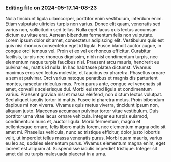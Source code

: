 

### Editing file on 2024-05-17_14-08-23

Nulla tincidunt ligula ullamcorper, porttitor enim vestibulum, interdum enim. Etiam vulputate ultricies turpis non varius. Donec elit quam, venenatis sed varius non, sollicitudin sed tellus. Nulla eget lacus quis lectus accumsan dictum eu vitae erat. Aenean bibendum fermentum felis non vulputate. Lorem ipsum dolor sit amet, consectetur adipiscing elit. Vestibulum quis est quis nisi rhoncus consectetur eget id ligula. Fusce blandit auctor augue, in congue orci tempus vel.
Proin et ex vel ex rhoncus efficitur. Curabitur facilisis, turpis nec rhoncus dignissim, nibh nisl condimentum turpis, nec elementum neque turpis faucibus nisi. Praesent arcu mauris, hendrerit eu pulvinar eu, mattis id nulla. In hac habitasse platea dictumst. Vivamus maximus eros sed lectus molestie, et faucibus ex pharetra. Phasellus ornare a sem at pulvinar. Orci varius natoque penatibus et magnis dis parturient montes, nascetur ridiculus mus. Proin purus ante, congue vel venenatis sit amet, convallis scelerisque dui.
Morbi euismod ligula et condimentum varius. Praesent gravida nisl et massa eleifend, non dictum lectus volutpat. Sed aliquet iaculis tortor id mattis. Fusce id pharetra metus. Proin bibendum dapibus mi non viverra. Vivamus quis metus viverra, tincidunt ipsum non, aliquam justo. Maecenas accumsan pulvinar tortor vitae vestibulum. Duis porttitor urna vitae lacus ornare vehicula. Integer eu turpis euismod, condimentum nunc et, auctor ligula. Morbi fermentum, magna et pellentesque ornare, felis libero mattis lorem, nec elementum magna odio sit amet mi. Phasellus vehicula, nunc ac tristique efficitur, dolor justo lobortis velit, ut imperdiet tellus massa venenatis purus. Morbi quam mauris, varius eu leo ac, sodales elementum purus. Vivamus elementum magna enim, eget laoreet est aliquam at. Suspendisse iaculis imperdiet tristique. Integer sit amet dui eu turpis malesuada placerat in a urna.


